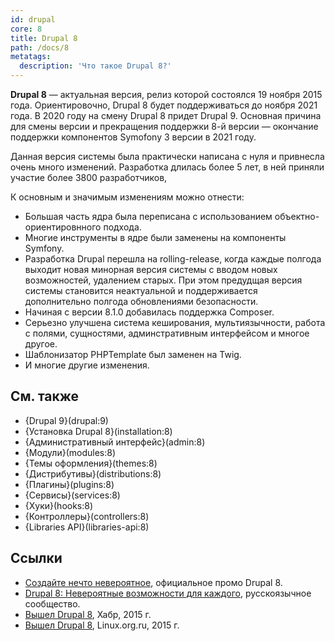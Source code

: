 ```yaml
---
id: drupal
core: 8
title: Drupal 8
path: /docs/8
metatags:
  description: 'Что такое Drupal 8?'
---
```


**Drupal 8** — актуальная версия, релиз которой состоялся 19 ноября 2015 года. Ориентировочно, Drupal 8 будет поддерживаться до ноября 2021 года. В 2020 году на смену Drupal 8 придет Drupal 9. Основная причина для смены версии и прекращения поддержки 8-й версии — окончание поддержки компонентов Symofony 3 версии в 2021 году.

Данная версия системы была практически написана с нуля и привнесла очень много изменений. Разработка длилась более 5 лет, в ней приняли участие более 3800 разработчиков,

К основным и значимым изменениям можно отнести:

- Большая часть ядра была переписана с использованием объектно-ориентировнного подхода.
- Многие инструменты в ядре были заменены на компоненты Symfony.
- Разработка Drupal перешла на rolling-release, когда каждые полгода выходит новая минорная версия системы с вводом новых возможностей, удалением старых. При этом предудщая версия системы становится неактуальной и поддерживается дополнительно полгода обновлениями безопасности.
- Начиная с версии 8.1.0 добавилась поддержка Composer.
- Серьезно улучшена система кеширования, мультиязычности, работа с полями, сущностями, админстративным интерфейсом и многое другое.
- Шаблонизатор PHPTemplate был заменен на Twig.
- И многие другие изменения.

## См. также

- {Drupal 9}(drupal:9)
- {Установка Drupal 8}(installation:8)
- {Административный интерфейс}(admin:8)
- {Модули}(modules:8)
- {Темы оформления}(themes:8)
- {Дистрибутивы}(distributions:8)
- {Плагины}(plugins:8)
- {Сервисы}(services:8)
- {Хуки}(hooks:8)
- {Контроллеры}(controllers:8)
- {Libraries API}(libraries-api:8)

## Ссылки

- [Создайте нечто невероятное](https://www.drupal.org/ru/8), официальное промо Drupal 8.
- [Drupal 8: Невероятные возможности для каждого](https://dru.io/drupal-8.0), русскоязычное сообщество.
- [Вышел Drupal 8](https://habr.com/ru/post/271293/), Хабр, 2015 г.
- [Вышел Drupal 8](https://www.linux.org.ru/news/opensource/12132309), Linux.org.ru, 2015 г.
